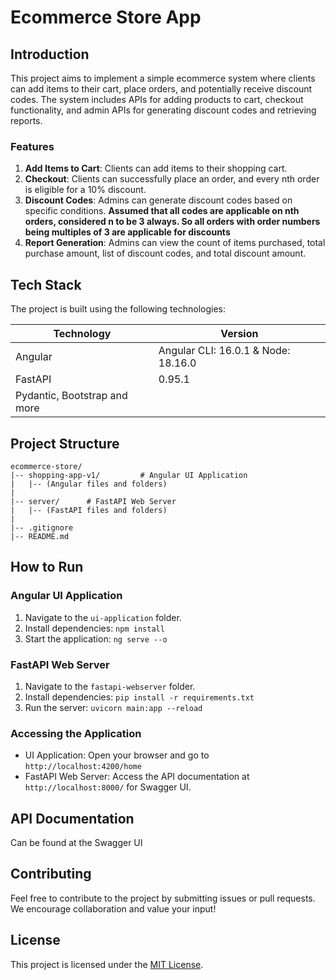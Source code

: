 # Ecommerce Store App

## Introduction

This project aims to implement a simple ecommerce system where clients can add items to their cart, place orders, and potentially receive discount codes. The system includes APIs for adding products to cart, checkout functionality, and admin APIs for generating discount codes and retrieving reports.

### Features

1. **Add Items to Cart**: Clients can add items to their shopping cart.
2. **Checkout**: Clients can successfully place an order, and every nth order is eligible for a 10% discount.
3. **Discount Codes**: Admins can generate discount codes based on specific conditions. **Assumed that all codes are applicable on nth orders, considered n to be 3 always. So all orders with order numbers being multiples of 3 are applicable for discounts**
4. **Report Generation**: Admins can view the count of items purchased, total purchase amount, list of discount codes, and total discount amount.

## Tech Stack

The project is built using the following technologies:

| Technology        | Version       |
| ----------------- | ------------- |
| Angular           | Angular CLI: 16.0.1 & Node: 18.16.0 |
| FastAPI           | 0.95.1   |
| Pydantic, Bootstrap and more|

## Project Structure

```
ecommerce-store/
|-- shopping-app-v1/         # Angular UI Application
|   |-- (Angular files and folders)
|
|-- server/      # FastAPI Web Server
|   |-- (FastAPI files and folders)
|
|-- .gitignore
|-- README.md
```

## How to Run

### Angular UI Application

1. Navigate to the `ui-application` folder.
2. Install dependencies: `npm install`
3. Start the application: `ng serve --o`

### FastAPI Web Server

1. Navigate to the `fastapi-webserver` folder.
2. Install dependencies: `pip install -r requirements.txt`
3. Run the server: `uvicorn main:app --reload`

### Accessing the Application

- UI Application: Open your browser and go to `http://localhost:4200/home`
- FastAPI Web Server: Access the API documentation at `http://localhost:8000/` for Swagger UI.

## API Documentation
Can be found at the Swagger UI
## Contributing

Feel free to contribute to the project by submitting issues or pull requests. We encourage collaboration and value your input!

## License

This project is licensed under the [MIT License](LICENSE).